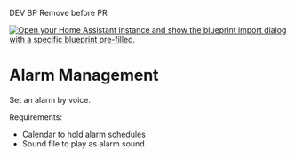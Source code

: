 DEV BP Remove before PR

[![Open your Home Assistant instance and show the blueprint import dialog with a specific blueprint pre-filled.](https://my.home-assistant.io/badges/blueprint_import.svg)](https://my.home-assistant.io/redirect/blueprint_import/?blueprint_url=https%3A%2F%2Fraw.githubusercontent.com%2Fdinki%2FView-Assist%2Fviewassist-alarmmanagement%2FView+Assist+custom+sentences%2FAlarm+Management%2Fblueprint-alarmmanagement.yaml)

# Alarm Management

Set an alarm by voice.

Requirements:
* Calendar to hold alarm schedules
* Sound file to play as alarm sound
